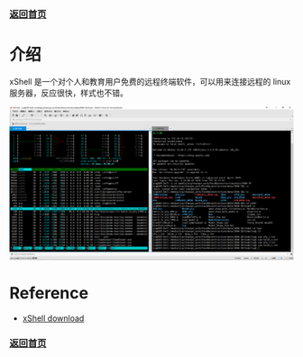 ### [返回首页](../README.md)

# 介绍

xShell 是一个对个人和教育用户免费的远程终端软件，可以用来连接远程的 linux 服务器，反应很快，样式也不错。

![](/imgs/xShell.png)


# Reference
- [xShell download](http://www.netsarang.com/download/down_form.html?code=522)

### [返回首页](../README.md)
